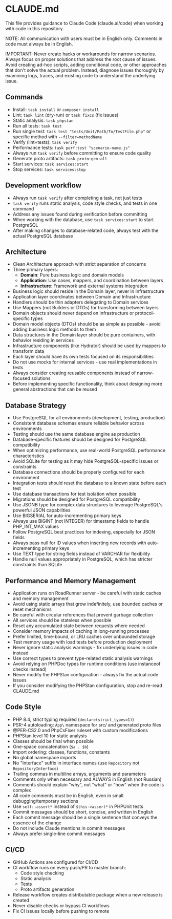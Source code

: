 # CLAUDE.md

This file provides guidance to Claude Code (claude.ai/code) when working with code in this repository.

NOTE: All communication with users must be in English only. Comments in code must always be in English.

IMPORTANT: Never create hacks or workarounds for narrow scenarios. Always focus on proper solutions that address the root cause of issues. Avoid creating ad-hoc scripts, adding conditional code, or other approaches that don't solve the actual problem. Instead, diagnose issues thoroughly by examining logs, traces, and existing code to understand the underlying issue.

## Commands
- Install: `task install` or `composer install`
- Lint: `task lint` (dry-run) or `task fixcs` (fix issues)
- Static analysis: `task phpstan`
- Run all tests: `task test`
- Run single test: `task test "tests/Unit/Path/To/TestFile.php"` or specific method with `--filter=methodName`
- Verify (lint+tests): `task verify`
- Performance tests: `task perf:test "scenario-name.js"`
- Always run `task verify` before committing to ensure code quality
- Generate proto artifacts: `task proto:gen:all`
- Start services: `task services:start`
- Stop services: `task services:stop`

## Development workflow
- Always run `task verify` after completing a task, not just tests
- `task verify` runs static analysis, code style checks, and tests in one command
- Address any issues found during verification before committing
- When working with the database, use `task services:start` to start PostgreSQL
- After making changes to database-related code, always test with the actual PostgreSQL database

## Architecture
- Clean Architecture approach with strict separation of concerns
- Three primary layers:
  - **Domain**: Pure business logic and domain models
  - **Application**: Use cases, mappers, and coordination between layers
  - **Infrastructure**: Framework and external systems integration
- Business logic should reside in the Domain layer, never in Infrastructure
- Application layer coordinates between Domain and Infrastructure
- Handlers should be thin adapters delegating to Domain services
- Use Mappers (not Builders or DTOs) for transforming between layers
- Domain objects should never depend on infrastructure or protocol-specific types
- Domain model objects (DTOs) should be as simple as possible - avoid adding business logic methods to them
- Data structures in the Domain layer should be pure containers, with behavior residing in services
- Infrastructure components (like Hydrator) should be used by mappers to transform data
- Each layer should have its own tests focused on its responsibilities
- Do not use mocks for internal services - use real implementations in tests
- Always consider creating reusable components instead of narrow-focused solutions
- Before implementing specific functionality, think about designing more general abstractions that can be reused

## Database Strategy
- Use PostgreSQL for all environments (development, testing, production)
- Consistent database schemas ensure reliable behavior across environments
- Testing should use the same database engine as production
- Database-specific features should be designed for PostgreSQL compatibility
- When optimizing performance, use real-world PostgreSQL performance characteristics
- Avoid SQLite for testing as it may hide PostgreSQL-specific issues or constraints
- Database connections should be properly configured for each environment
- Integration tests should reset the database to a known state before each test
- Use database transactions for test isolation when possible
- Migrations should be designed for PostgreSQL compatibility
- Use JSONB type for complex data structures to leverage PostgreSQL's powerful JSON capabilities
- Use BIGSERIAL for auto-incrementing primary keys
- Always use BIGINT (not INTEGER) for timestamp fields to handle PHP_INT_MAX values
- Follow PostgreSQL best practices for indexing, especially for JSON fields
- Always pass null for ID values when inserting new records with auto-incrementing primary keys
- Use TEXT type for string fields instead of VARCHAR for flexibility
- Handle null values appropriately in PostgreSQL, which has stricter constraints than SQLite

## Performance and Memory Management
- Application runs on RoadRunner server - be careful with static caches and memory management
- Avoid using static arrays that grow indefinitely, use bounded caches or reset mechanisms
- Be careful with circular references that prevent garbage collection
- All services should be stateless when possible
- Reset any accumulated state between requests where needed
- Consider memory impacts of caching in long-running processes
- Prefer limited, time-bound, or LRU caches over unbounded storage
- Test memory usage with load tests before production deployment
- Never ignore static analysis warnings - fix underlying issues in code instead
- Use correct types to prevent type-related static analysis warnings
- Avoid relying on PHPDoc types for runtime conditions (use instanceof checks instead)
- Never modify the PHPStan configuration - always fix the actual code issues
- If you consider modifying the PHPStan configuration, stop and re-read CLAUDE.md

## Code Style
- PHP 8.4, strict typing required (`declare(strict_types=1)`)
- PSR-4 autoloading: `App\` namespace for src/ and generated proto files
- @PER-CS2.0 and PhpCsFixer ruleset with custom modifications
- PHPStan level 10 for static analysis
- Classes should be final when possible
- One-space concatenation (`$a . $b`)
- Import ordering: classes, functions, constants
- No global namespace imports
- No "Interface" suffix in interface names (use `Repository` not `RepositoryInterface`)
- Trailing commas in multiline arrays, arguments and parameters
- Comments only when necessary and ALWAYS in English (not Russian)
- Comments should explain "why", not "what" or "how" when the code is complex
- All code comments must be in English, even in small debugging/temporary sections
- Use `self::assert*` instead of `$this->assert*` in PHPUnit tests
- Commit messages should be short, concise, and written in English
- Each commit message should be a single sentence that conveys the essence of the change
- Do not include Claude mentions in commit messages
- Always prefer single-line commit messages

## CI/CD
- GitHub Actions are configured for CI/CD
- CI workflow runs on every push/PR to master branch:
  - Code style checking
  - Static analysis
  - Tests
  - Proto artifacts generation
- Release workflow creates distributable package when a new release is created
- Never disable checks or bypass CI workflows
- Fix CI issues locally before pushing to remote